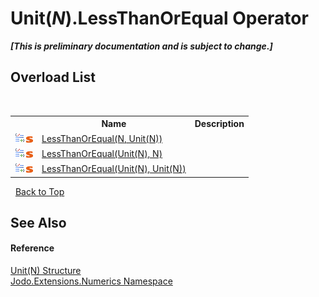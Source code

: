 # Unit(*N*).LessThanOrEqual Operator 
 _**\[This is preliminary documentation and is subject to change.\]**_


## Overload List
&nbsp;<table><tr><th></th><th>Name</th><th>Description</th></tr><tr><td>![Public operator](media/puboperator.gif "Public operator")![Static member](media/static.gif "Static member")</td><td><a href="M_Jodo_Extensions_Numerics_Unit_1_op_LessThanOrEqual_2">LessThanOrEqual(N, Unit(N))</a></td><td /></tr><tr><td>![Public operator](media/puboperator.gif "Public operator")![Static member](media/static.gif "Static member")</td><td><a href="M_Jodo_Extensions_Numerics_Unit_1_op_LessThanOrEqual_1">LessThanOrEqual(Unit(N), N)</a></td><td /></tr><tr><td>![Public operator](media/puboperator.gif "Public operator")![Static member](media/static.gif "Static member")</td><td><a href="M_Jodo_Extensions_Numerics_Unit_1_op_LessThanOrEqual">LessThanOrEqual(Unit(N), Unit(N))</a></td><td /></tr></table>&nbsp;
<a href="#unit(*n*).lessthanorequal-operator">Back to Top</a>

## See Also


#### Reference
<a href="T_Jodo_Extensions_Numerics_Unit_1">Unit(N) Structure</a><br /><a href="N_Jodo_Extensions_Numerics">Jodo.Extensions.Numerics Namespace</a><br />